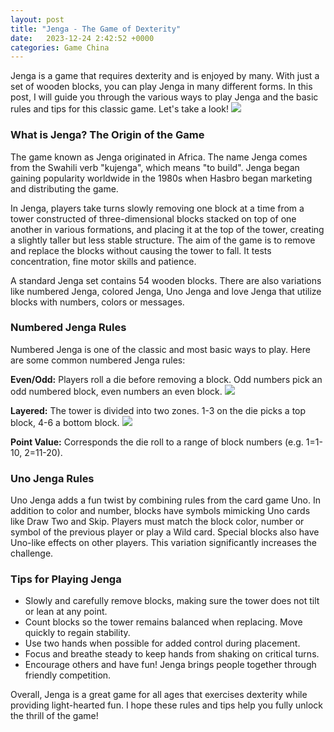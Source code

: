 ```yaml
---
layout: post
title: "Jenga - The Game of Dexterity"
date:   2023-12-24 2:42:52 +0000
categories: Game China
---
```

Jenga is a game that requires dexterity and is enjoyed by many. With just a set of wooden blocks, you can play Jenga in many different forms. In this post, I will guide you through the various ways to play Jenga and the basic rules and tips for this classic game. Let's take a look!
![](https://cdn.tgdd.vn//GameApp/-1//JENGAUNO-800x450.jpg)

### What is Jenga? The Origin of the Game

The game known as Jenga originated in Africa. The name Jenga comes from the Swahili verb "kujenga", which means "to build". Jenga began gaining popularity worldwide in the 1980s when Hasbro began marketing and distributing the game.

In Jenga, players take turns slowly removing one block at a time from a tower constructed of three-dimensional blocks stacked on top of one another in various formations, and placing it at the top of the tower, creating a slightly taller but less stable structure. The aim of the game is to remove and replace the blocks without causing the tower to fall. It tests concentration, fine motor skills and patience.

A standard Jenga set contains 54 wooden blocks. There are also variations like numbered Jenga, colored Jenga, Uno Jenga and love Jenga that utilize blocks with numbers, colors or messages.

### Numbered Jenga Rules

Numbered Jenga is one of the classic and most basic ways to play. Here are some common numbered Jenga rules:

**Even/Odd:** Players roll a die before removing a block. Odd numbers pick an odd numbered block, even numbers an even block.
![](https://cdn.tgdd.vn//GameApp/-1//JENGAmau-800x450.jpg)

**Layered:** The tower is divided into two zones. 1-3 on the die picks a top block, 4-6 a bottom block.
![](https://cdn.tgdd.vn//GameApp/-1//JENGATINHIU-800x450.jpg)

**Point Value:** Corresponds the die roll to a range of block numbers (e.g. 1=1-10, 2=11-20).

### Uno Jenga Rules

Uno Jenga adds a fun twist by combining rules from the card game Uno. In addition to color and number, blocks have symbols mimicking Uno cards like Draw Two and Skip. Players must match the block color, number or symbol of the previous player or play a Wild card. Special blocks also have Uno-like effects on other players. This variation significantly increases the challenge.

### Tips for Playing Jenga

- Slowly and carefully remove blocks, making sure the tower does not tilt or lean at any point.
- Count blocks so the tower remains balanced when replacing. Move quickly to regain stability.
- Use two hands when possible for added control during placement.
- Focus and breathe steady to keep hands from shaking on critical turns.
- Encourage others and have fun! Jenga brings people together through friendly competition.

Overall, Jenga is a great game for all ages that exercises dexterity while providing light-hearted fun. I hope these rules and tips help you fully unlock the thrill of the game!